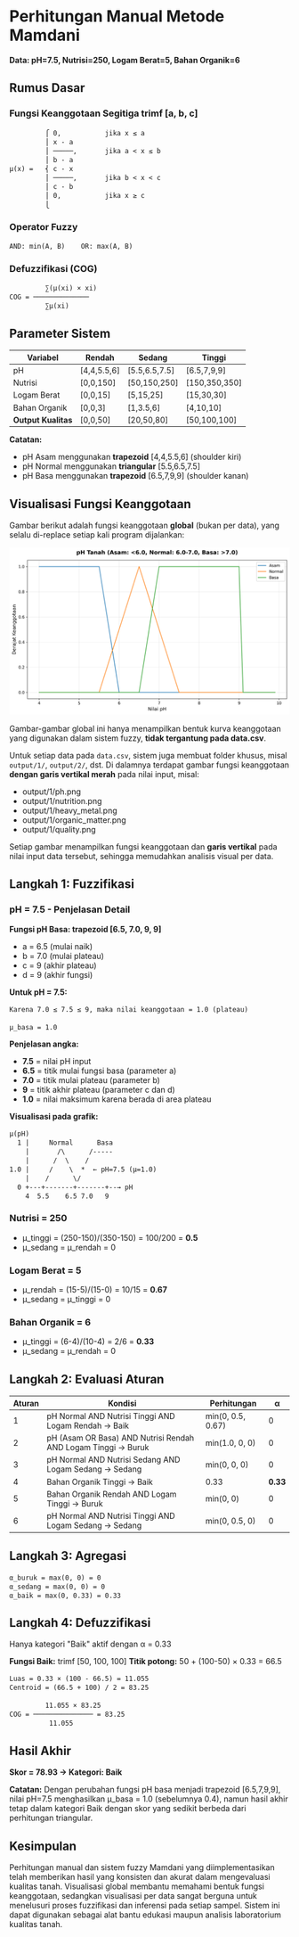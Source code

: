 # Perhitungan Manual Metode Mamdani

**Data: pH=7.5, Nutrisi=250, Logam Berat=5, Bahan Organik=6**

## Rumus Dasar

### Fungsi Keanggotaan Segitiga trimf [a, b, c]

```
         ⎧ 0,           jika x ≤ a
         ⎪ x - a
         ⎪ ─────,       jika a < x ≤ b
         ⎪ b - a
μ(x) =   ⎨ c - x
         ⎪ ─────,       jika b < x < c
         ⎪ c - b
         ⎪ 0,           jika x ≥ c
         ⎩
```

### Operator Fuzzy

```
AND: min(A, B)    OR: max(A, B)
```

### Defuzzifikasi (COG)

```
         ∑(μ(xi) × xi)
COG = ──────────────
         ∑μ(xi)
```

## Parameter Sistem

| Variabel            | Rendah      | Sedang        | Tinggi        |
| ------------------- | ----------- | ------------- | ------------- |
| pH                  | [4,4,5.5,6] | [5.5,6.5,7.5] | [6.5,7,9,9]   |
| Nutrisi             | [0,0,150]   | [50,150,250]  | [150,350,350] |
| Logam Berat         | [0,0,15]    | [5,15,25]     | [15,30,30]    |
| Bahan Organik       | [0,0,3]     | [1,3.5,6]     | [4,10,10]     |
| **Output Kualitas** | [0,0,50]    | [20,50,80]    | [50,100,100]  |

**Catatan:**

- pH Asam menggunakan **trapezoid** [4,4,5.5,6] (shoulder kiri)
- pH Normal menggunakan **triangular** [5.5,6.5,7.5]
- pH Basa menggunakan **trapezoid** [6.5,7,9,9] (shoulder kanan)

## Visualisasi Fungsi Keanggotaan

Gambar berikut adalah fungsi keanggotaan **global** (bukan per data), yang selalu di-replace setiap kali program dijalankan:

![Fungsi Keanggotaan pH](output/ph_membership.png)

Gambar-gambar global ini hanya menampilkan bentuk kurva keanggotaan yang digunakan dalam sistem fuzzy, **tidak tergantung pada data.csv**.

Untuk setiap data pada `data.csv`, sistem juga membuat folder khusus, misal `output/1/`, `output/2/`, dst. Di dalamnya terdapat gambar fungsi keanggotaan **dengan garis vertikal merah** pada nilai input, misal:

- output/1/ph.png
- output/1/nutrition.png
- output/1/heavy_metal.png
- output/1/organic_matter.png
- output/1/quality.png

Setiap gambar menampilkan fungsi keanggotaan dan **garis vertikal** pada nilai input data tersebut, sehingga memudahkan analisis visual per data.

## Langkah 1: Fuzzifikasi

### pH = 7.5 - Penjelasan Detail

**Fungsi pH Basa: trapezoid [6.5, 7.0, 9, 9]**

- a = 6.5 (mulai naik)
- b = 7.0 (mulai plateau)
- c = 9 (akhir plateau)
- d = 9 (akhir fungsi)

**Untuk pH = 7.5:**

```
Karena 7.0 ≤ 7.5 ≤ 9, maka nilai keanggotaan = 1.0 (plateau)

μ_basa = 1.0
```

**Penjelasan angka:**

- **7.5** = nilai pH input
- **6.5** = titik mulai fungsi basa (parameter a)
- **7.0** = titik mulai plateau (parameter b)
- **9** = titik akhir plateau (parameter c dan d)
- **1.0** = nilai maksimum karena berada di area plateau

**Visualisasi pada grafik:**

```
μ(pH)
  1 |     Normal      Basa
    |       /\      /-----
    |      /  \    /
1.0 |     /    \  *  ← pH=7.5 (μ=1.0)
    |    /      \/
  0 +---+-------+-------+--→ pH
    4  5.5    6.5 7.0   9
```

### Nutrisi = 250

- μ_tinggi = (250-150)/(350-150) = 100/200 = **0.5**
- μ_sedang = μ_rendah = 0

### Logam Berat = 5

- μ_rendah = (15-5)/(15-0) = 10/15 = **0.67**
- μ_sedang = μ_tinggi = 0

### Bahan Organik = 6

- μ_tinggi = (6-4)/(10-4) = 2/6 = **0.33**
- μ_sedang = μ_rendah = 0

## Langkah 2: Evaluasi Aturan

| Aturan | Kondisi                                                       | Perhitungan       | α        |
| ------ | ------------------------------------------------------------- | ----------------- | -------- |
| 1      | pH Normal AND Nutrisi Tinggi AND Logam Rendah → Baik          | min(0, 0.5, 0.67) | 0        |
| 2      | pH (Asam OR Basa) AND Nutrisi Rendah AND Logam Tinggi → Buruk | min(1.0, 0, 0)    | 0        |
| 3      | pH Normal AND Nutrisi Sedang AND Logam Sedang → Sedang        | min(0, 0, 0)      | 0        |
| 4      | Bahan Organik Tinggi → Baik                                   | 0.33              | **0.33** |
| 5      | Bahan Organik Rendah AND Logam Tinggi → Buruk                 | min(0, 0)         | 0        |
| 6      | pH Normal AND Nutrisi Tinggi AND Logam Sedang → Sedang        | min(0, 0.5, 0)    | 0        |

## Langkah 3: Agregasi

```
α_buruk = max(0, 0) = 0
α_sedang = max(0, 0) = 0
α_baik = max(0, 0.33) = 0.33
```

## Langkah 4: Defuzzifikasi

Hanya kategori "Baik" aktif dengan α = 0.33

**Fungsi Baik:** trimf [50, 100, 100]
**Titik potong:** 50 + (100-50) × 0.33 = 66.5

```
Luas = 0.33 × (100 - 66.5) = 11.055
Centroid = (66.5 + 100) / 2 = 83.25

         11.055 × 83.25
COG = ─────────────── = 83.25
          11.055
```

## Hasil Akhir

**Skor = 78.93 → Kategori: Baik**

**Catatan:** Dengan perubahan fungsi pH basa menjadi trapezoid [6.5,7,9,9], nilai pH=7.5 menghasilkan μ_basa = 1.0 (sebelumnya 0.4), namun hasil akhir tetap dalam kategori Baik dengan skor yang sedikit berbeda dari perhitungan triangular.

## Kesimpulan

Perhitungan manual dan sistem fuzzy Mamdani yang diimplementasikan telah memberikan hasil yang konsisten dan akurat dalam mengevaluasi kualitas tanah. Visualisasi global membantu memahami bentuk fungsi keanggotaan, sedangkan visualisasi per data sangat berguna untuk menelusuri proses fuzzifikasi dan inferensi pada setiap sampel. Sistem ini dapat digunakan sebagai alat bantu edukasi maupun analisis laboratorium kualitas tanah.
